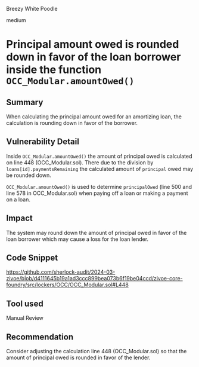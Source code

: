 Breezy White Poodle

medium

# Principal amount owed is rounded down in favor of the loan borrower inside the function `OCC_Modular.amountOwed()`

## Summary

When calculating the principal amount owed for an amortizing loan, the calculation is rounding down in favor of the borrower.


## Vulnerability Detail

Inside `OCC_Modular.amountOwed()` the amount of principal owed is calculated on line 448 (OCC_Modular.sol). There due to the division by `loans[id].paymentsRemaining` the calculated amount of `principal` owed may be rounded down.

`OCC_Modular.amountOwed()` is used to determine `principalOwed` (line 500 and line 578 in OCC_Modular.sol) when paying off a loan or making a payment on a loan.

## Impact

The system may round down the amount of principal owed in favor of the loan borrower which may cause a loss for the loan lender.

## Code Snippet

https://github.com/sherlock-audit/2024-03-zivoe/blob/d4111645b19a1ad3ccc899bea073b6f19be04ccd/zivoe-core-foundry/src/lockers/OCC/OCC_Modular.sol#L448

## Tool used

Manual Review

## Recommendation

Consider adjusting the calculation line 448 (OCC_Modular.sol) so that the amount of principal owed is rounded in favor of the lender.
